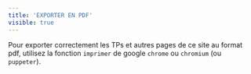 ```yaml
---
title: 'EXPORTER EN PDF'
visible: true
---
```


Pour exporter correctement les TPs et autres pages de ce site au format pdf, utilisez la fonction `imprimer` de google `chrome` ou `chromium` (ou `puppeter`).
